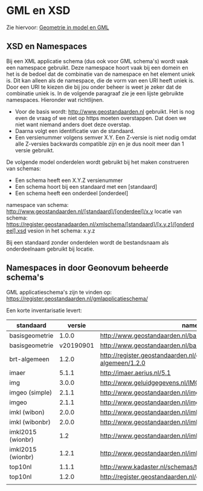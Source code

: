 # GML en XSD

Zie hiervoor: [Geometrie in model en GML](https://geonovum.github.io/gimeg/)

## XSD en Namespaces

Bij een XML applicatie schema (dus ook voor GML schema's) wordt vaak een namespace gebruikt. Deze namespace hoort vaak bij een domein en het is de bedoel dat de combinatie van de namespace  en het element uniek is. Dit kan alleen als de namespace, die de vorm van een URI heeft uniek is. Door een URI te kiezen die bij jou onder beheer is weet je zeker dat de combinatie uniek is. In de volgende paragraaf zie je een lijste gebruikte namespaces. Hieronder wat richtlijnen.

 - Voor de basis wordt: http://www.geostandaarden.nl gebruikt.  Het is nog even de vraag of we niet op https moeten overstappen. Dat doen we niet want niemand anders doet deze overstap.
 - Daarna volgt een identificatie van de standaard. 
 - Een versienummer volgens semver X.Y. Een Z-versie is niet nodig omdat alle Z-versies backwards compatible zijn en je dus nooit meer dan 1 versie gebruikt.

De volgende model onderdelen wordt gebruikt bij het maken construeren van schemas:
 - Een schema heeft een X.Y.Z versienummer
 - Een schema hoort bij een standaard met een [standaard]
 - Een schema heeft een onderdeel [onderdeel]

namespace van schema: http://www.geostandaarden.nl/[standaard]/[onderdeel]/x.y
locatie van schema: https://register.geostanadaarden.nl/xmlschema/[standaard]/[x.y.z]/[onderdeel].xsd
vesion in het schema: x.y.z

Bij een standaard zonder onderdelen wordt de bestandsnaam als onderdeelnaam gebruikt bij locatie.


## Namespaces in door Geonovum beheerde schema's


GML applicatieschema's zijn te vinden op: https://register.geostandaarden.nl/gmlapplicatieschema/

Een korte inventarisatie levert:

| standaard         | versie    | namespace                                                                |
| ----------------- | --------- | ------------------------------------------------------------------------ |
| basisgeometrie    | 1.0.0     | http://www.geostandaarden.nl/basisgeometrie/1.0                          |
| basisgeometrie    | v20190901 | http://www.geostandaarden.nl/basisgeometrie/v20190901                    |
| brt-algemeen      | 1.2.0     | http://register.geostandaarden.nl/gmlapplicatieschema/brt-algemeen/1.2.0 |
| imaer             | 5.1.1     | http://imaer.aerius.nl/5.1                                               |
| img               | 3.0.0     | http://www.geluidgegevens.nl/IMGeluid/3.0                                |
| imgeo (simple)    | 2.1.1     | http://www.geostandaarden.nl/imgeo/2.1/simple/gml31                      |
| imgeo             | 2.1.1     | http://www.geostandaarden.nl/imgeo/2.1                                   |
| imkl (wibon)      | 2.0.0     | http://www.geostandaarden.nl/imkl/wibon                                  |
| imkl (wibonbr)    | 2.0.0     | http://www.geostandaarden.nl/imkl/wibonbr                                |
| imkl2015 (wionbr) | 1.2       | http://www.geostandaarden.nl/imkl/2015/wionbr/1.2                        |
| imkl2015 (wionbr) | 1.2.1     | http://www.geostandaarden.nl/imkl/2015/wionbr/1.2                        |
| top10nl           | 1.1.1     | http://www.kadaster.nl/schemas/top10nl/v20120116                         |
| top10nl            | 1.2.0     | http://register.geostandaarden.nl/gmlapplicatieschema/top10nl/1.2.0      |
|                   |           |                                                                          |

